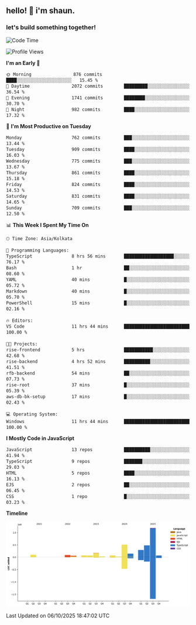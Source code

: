 ## hello! 👋 i'm shaun. 
### let's build something together!
<!--START_SECTION:waka-->
![Code Time](http://img.shields.io/badge/Code%20Time-448%20hrs%2041%20mins-blue)

![Profile Views](http://img.shields.io/badge/Profile%20Views-0-blue)

**I'm an Early 🐤** 

```text
🌞 Morning                876 commits         ████░░░░░░░░░░░░░░░░░░░░░   15.45 % 
🌆 Daytime                2072 commits        █████████░░░░░░░░░░░░░░░░   36.54 % 
🌃 Evening                1741 commits        ████████░░░░░░░░░░░░░░░░░   30.70 % 
🌙 Night                  982 commits         ████░░░░░░░░░░░░░░░░░░░░░   17.32 % 
```
📅 **I'm Most Productive on Tuesday** 

```text
Monday                   762 commits         ███░░░░░░░░░░░░░░░░░░░░░░   13.44 % 
Tuesday                  909 commits         ████░░░░░░░░░░░░░░░░░░░░░   16.03 % 
Wednesday                775 commits         ███░░░░░░░░░░░░░░░░░░░░░░   13.67 % 
Thursday                 861 commits         ████░░░░░░░░░░░░░░░░░░░░░   15.18 % 
Friday                   824 commits         ████░░░░░░░░░░░░░░░░░░░░░   14.53 % 
Saturday                 831 commits         ████░░░░░░░░░░░░░░░░░░░░░   14.65 % 
Sunday                   709 commits         ███░░░░░░░░░░░░░░░░░░░░░░   12.50 % 
```


📊 **This Week I Spent My Time On** 

```text
🕑︎ Time Zone: Asia/Kolkata

💬 Programming Languages: 
TypeScript               8 hrs 56 mins       ███████████████████░░░░░░   76.17 % 
Bash                     1 hr                ██░░░░░░░░░░░░░░░░░░░░░░░   08.60 % 
YAML                     40 mins             █░░░░░░░░░░░░░░░░░░░░░░░░   05.72 % 
Markdown                 40 mins             █░░░░░░░░░░░░░░░░░░░░░░░░   05.70 % 
PowerShell               15 mins             █░░░░░░░░░░░░░░░░░░░░░░░░   02.16 % 

🔥 Editors: 
VS Code                  11 hrs 44 mins      █████████████████████████   100.00 % 

🐱‍💻 Projects: 
rise-frontend            5 hrs               ███████████░░░░░░░░░░░░░░   42.68 % 
rise-backend             4 hrs 52 mins       ██████████░░░░░░░░░░░░░░░   41.51 % 
rfb-backend              54 mins             ██░░░░░░░░░░░░░░░░░░░░░░░   07.73 % 
rise-root                37 mins             █░░░░░░░░░░░░░░░░░░░░░░░░   05.39 % 
aws-db-bk-setup          17 mins             █░░░░░░░░░░░░░░░░░░░░░░░░   02.43 % 

💻 Operating System: 
Windows                  11 hrs 44 mins      █████████████████████████   100.00 % 
```

**I Mostly Code in JavaScript** 

```text
JavaScript               13 repos            ██████████░░░░░░░░░░░░░░░   41.94 % 
TypeScript               9 repos             ███████░░░░░░░░░░░░░░░░░░   29.03 % 
HTML                     5 repos             ████░░░░░░░░░░░░░░░░░░░░░   16.13 % 
EJS                      2 repos             ██░░░░░░░░░░░░░░░░░░░░░░░   06.45 % 
CSS                      1 repo              █░░░░░░░░░░░░░░░░░░░░░░░░   03.23 % 
```



**Timeline**

![Lines of Code chart](https://raw.githubusercontent.com/ShaunDaniel/ShaunDaniel/main/assets/bar_graph.png)


 Last Updated on 06/10/2025 18:47:02 UTC
<!--END_SECTION:waka-->
